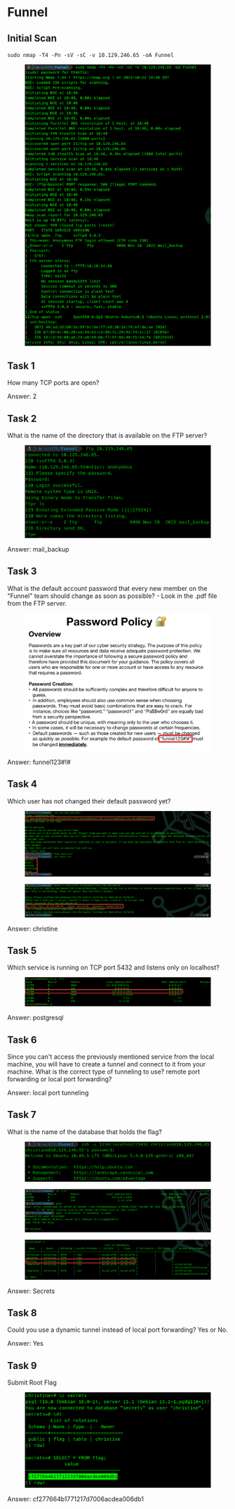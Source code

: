 # Funnel

## Initial Scan

```nmap
sudo nmap -T4 -Pn -sV -sC -v 10.129.246.65 -oA Funnel
```

<figure><img src="../../../.gitbook/assets/image (11) (1) (1) (1).png" alt=""><figcaption></figcaption></figure>

## Task 1

How many TCP ports are open?

Answer: 2

## Task 2

What is the name of the directory that is available on the FTP server?

<figure><img src="../../../.gitbook/assets/image (12) (1) (1).png" alt=""><figcaption></figcaption></figure>

Answer: mail\_backup

## Task 3

What is the default account password that every new member on the "Funnel" team should change as soon as possible? - Look in the .pdf file from the FTP server.

<figure><img src="../../../.gitbook/assets/image (13) (1) (1).png" alt=""><figcaption></figcaption></figure>

Answer: funnel123#!#

## Task 4

Which user has not changed their default password yet?

<figure><img src="../../../.gitbook/assets/image (14) (1) (1).png" alt=""><figcaption></figcaption></figure>

<figure><img src="../../../.gitbook/assets/image (15) (1) (1).png" alt=""><figcaption></figcaption></figure>

Answer: christine

## Task 5

Which service is running on TCP port 5432 and listens only on localhost?

<figure><img src="../../../.gitbook/assets/image (16) (1).png" alt=""><figcaption></figcaption></figure>

Answer: postgresql

## Task 6

Since you can't access the previously mentioned service from the local machine, you will have to create a tunnel and connect to it from your machine. What is the correct type of tunneling to use? remote port forwarding or local port forwarding?

Answer: local port tunneling

## Task 7

What is the name of the database that holds the flag?

<figure><img src="../../../.gitbook/assets/image (17) (1).png" alt=""><figcaption></figcaption></figure>

<figure><img src="../../../.gitbook/assets/image (18) (1).png" alt=""><figcaption></figcaption></figure>

<figure><img src="../../../.gitbook/assets/image (19) (1).png" alt=""><figcaption></figcaption></figure>

Answer: Secrets

## Task 8

Could you use a dynamic tunnel instead of local port forwarding? Yes or No.

Answer: Yes

## Task 9

Submit Root Flag

<figure><img src="../../../.gitbook/assets/image (20) (1).png" alt=""><figcaption></figcaption></figure>

Answer: cf277664b1771217d7006acdea006db1
